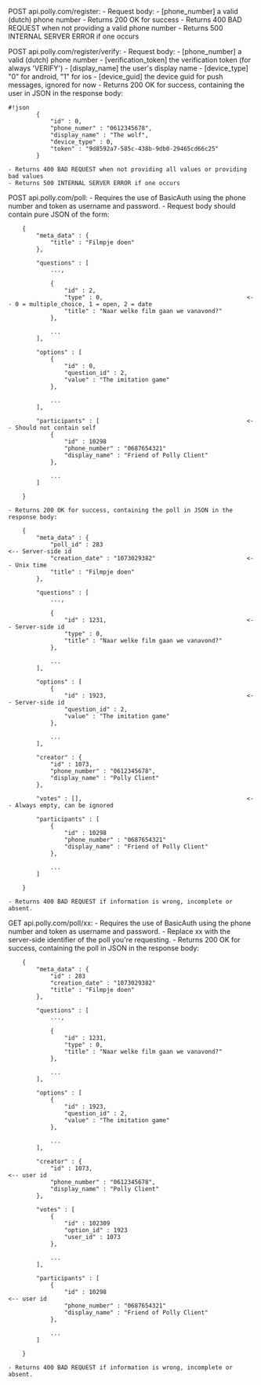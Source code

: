 POST api.polly.com/register:
    - Request body:
        - [phone_number] a valid (dutch) phone number
    - Returns 200 OK for success
    - Returns 400 BAD REQUEST when not providing a valid phone number
    - Returns 500 INTERNAL SERVER ERROR if one occurs

POST api.polly.com/register/verify:
    - Request body:
        - [phone_number] a valid (dutch) phone number
        - [verification_token] the verification token (for always 'VERIFY')
        - [display_name] the user's display name
        - [device_type] "0" for android, "1" for ios
        - [device_guid] the device guid for push messages, ignored for now
    - Returns 200 OK for success, containing the user in JSON in the response body:
```
#!json
        {
            "id" : 0,
            "phone_numer" : "0612345678",
            "display_name" : "The wolf",
            "device_type" : 0,
            "token" : "9d8592a7-585c-438b-9db0-29465cd66c25"
        }
```
    - Returns 400 BAD REQUEST when not providing all values or providing bad values
    - Returns 500 INTERNAL SERVER ERROR if one occurs

POST api.polly.com/poll:
    - Requires the use of BasicAuth using the phone number and token as username and password.
    - Request body should contain pure JSON of the form:
        
        {
            "meta_data" : {
                "title" : "Filmpje doen"
            },

            "questions" : [
                ...,

                {
                    "id" : 2,
                    "type" : 0,                                         <-- 0 = multiple_choice, 1 = open, 2 = date
                    "title" : "Naar welke film gaan we vanavond?"
                },

                ...
            ],

            "options" : [
                {
                    "id" : 0,
                    "question_id" : 2,
                    "value" : "The imitation game"
                },

                ...
            ],

            "participants" : [                                          <-- Should not contain self
                {
                    "id" : 10298
                    "phone_number" : "0687654321"
                    "display_name" : "Friend of Polly Client"
                },

                ...
            ]

        }

    - Returns 200 OK for success, containing the poll in JSON in the response body:
        
        {
            "meta_data" : {
                "poll_id" : 283                                              <-- Server-side id
                "creation_date" : "1073029382"                          <-- Unix time
                "title" : "Filmpje doen"
            },

            "questions" : [
                ...,

                {
                    "id" : 1231,                                        <-- Server-side id
                    "type" : 0,
                    "title" : "Naar welke film gaan we vanavond?"
                },

                ...
            ],

            "options" : [
                {
                    "id" : 1923,                                        <-- Server-side id
                    "question_id" : 2,
                    "value" : "The imitation game"
                },

                ...
            ],

            "creator" : {
                "id" : 1073,
                "phone_number" : "0612345678",
                "display_name" : "Polly Client"
            },

            "votes" : [],                                               <-- Always empty, can be ignored

            "participants" : [
                {
                    "id" : 10298
                    "phone_number" : "0687654321"
                    "display_name" : "Friend of Polly Client"
                },

                ...
            ]

        }

    - Returns 400 BAD REQUEST if information is wrong, incomplete or absent.

GET api.polly.com/poll/xx:
    - Requires the use of BasicAuth using the phone number and token as username and password.
    - Replace xx with the server-side identifier of the poll you're requesting.
    - Returns 200 OK for success, containing the poll in JSON in the response body:

        {
            "meta_data" : {
                "id" : 283
                "creation_date" : "1073029382"
                "title" : "Filmpje doen"
            },

            "questions" : [
                ...,

                {
                    "id" : 1231,
                    "type" : 0,
                    "title" : "Naar welke film gaan we vanavond?"
                },

                ...
            ],

            "options" : [
                {
                    "id" : 1923,
                    "question_id" : 2,
                    "value" : "The imitation game"
                },

                ...
            ],

            "creator" : {
                "id" : 1073,                                                            <-- user id
                "phone_number" : "0612345678",
                "display_name" : "Polly Client"
            },

            "votes" : [
                {
                    "id" : 102309
                    "option_id" : 1923
                    "user_id" : 1073
                },

                ...
            ],

            "participants" : [
                {
                    "id" : 10298                                                        <-- user id
                    "phone_number" : "0687654321"
                    "display_name" : "Friend of Polly Client"
                },

                ...
            ]

        }

    - Returns 400 BAD REQUEST if information is wrong, incomplete or absent.